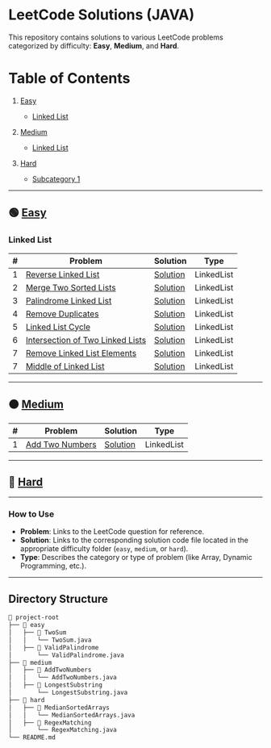 # LeetCode Solutions (JAVA)

This repository contains solutions to various LeetCode problems categorized by difficulty: **Easy**, **Medium**, and **Hard**.

# Table of Contents

1. [Easy](#-easy)

   - [Linked List](#linked-list)

2. [Medium](#-medium)

   - [Linked List](#linked-list)

3. [Hard](#-hard)

   - [Subcategory 1](#hard-subcategory-1)

---

## 🟢 [Easy](easy)

### Linked List

| #   | Problem                                                                                                          | Solution                                                       | Type       |
| --- | ---------------------------------------------------------------------------------------------------------------- | -------------------------------------------------------------- | ---------- |
| 1   | [Reverse Linked List](https://leetcode.com/problems/reverse-linked-list/description/)                            | [Solution](easy/reverse-linked-list/Solution.java)             | LinkedList |
| 2   | [Merge Two Sorted Lists](https://leetcode.com/problems/merge-two-sorted-lists/description/)                      | [Solution](easy/merge-two-sorted-lists/Solution.java)          | LinkedList |
| 3   | [Palindrome Linked List](https://leetcode.com/problems/palindrome-linked-list/description/)                      | [Solution](easy/palindrome-linked-list/Solution.java)          | LinkedList |
| 4   | [Remove Duplicates](https://leetcode.com/problems/remove-duplicates-from-sorted-list/)                           | [Solution](easy/remove-duplicates/Solution.java)               | LinkedList |
| 5   | [ Linked List Cycle](https://leetcode.com/problems/linked-list-cycle/description/)                               | [Solution](easy/linked-list-cycle/Solution.java)               | LinkedList |
| 6   | [ Intersection of Two Linked Lists](https://leetcode.com/problems/intersection-of-two-linked-lists/description/) | [Solution](easy/intersection-of-two-linked-list/Solution.java) | LinkedList |
| 7   | [Remove Linked List Elements](https://leetcode.com/problems/remove-linked-list-elements/description/)            | [Solution](easy/remove-linked-list-elements/Solution.java)     | LinkedList |
| 7   | [Middle of Linked List](https://leetcode.com/problems/middle-of-the-linked-list/)                                | [Solution](easy/middle-of-linked-list/Solution.java)           | LinkedList |

---

## 🟠 [Medium](medium)

| #   | Problem                                                           | Solution                                         | Type       |
| --- | ----------------------------------------------------------------- | ------------------------------------------------ | ---------- |
| 1   | [Add Two Numbers](https://leetcode.com/problems/add-two-numbers/) | [Solution](medium/add-two-numbers/Solution.java) | LinkedList |

---

## 🔴 [Hard](hard)

---

### How to Use

- **Problem**: Links to the LeetCode question for reference.
- **Solution**: Links to the corresponding solution code file located in the appropriate difficulty folder (`easy`, `medium`, or `hard`).
- **Type**: Describes the category or type of problem (like Array, Dynamic Programming, etc.).

---

## Directory Structure

```bash
📂 project-root
├── 📂 easy
│   ├── 📂 TwoSum
│   │   └── TwoSum.java
│   ├── 📂 ValidPalindrome
│       └── ValidPalindrome.java
├── 📂 medium
│   ├── 📂 AddTwoNumbers
│   │   └── AddTwoNumbers.java
│   ├── 📂 LongestSubstring
│       └── LongestSubstring.java
├── 📂 hard
│   ├── 📂 MedianSortedArrays
│   │   └── MedianSortedArrays.java
│   ├── 📂 RegexMatching
│       └── RegexMatching.java
└── README.md

```
